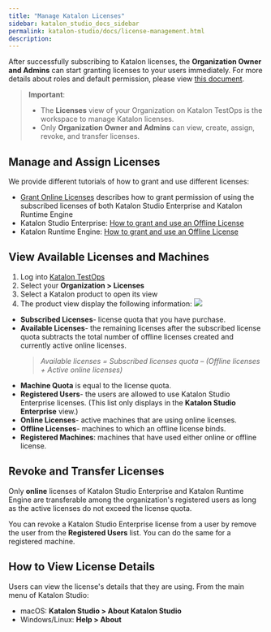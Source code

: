 ```yaml
---
title: "Manage Katalon Licenses"
sidebar: katalon_studio_docs_sidebar
permalink: katalon-studio/docs/license-management.html
description:
---
```


After successfully subscribing to Katalon licenses, the **Organization Owner and Admins** can start granting licenses to your users immediately. For more details about roles and default permission, please view [this document](hhttps://docs.katalon.com/katalon-analytics/docs/kt-user-role-permission.html).

> **Important**:
>
> * The **Licenses** view of your Organization on Katalon TestOps is the workspace to manage Katalon licenses.
> * Only **Organization Owner and Admins** can view, create, assign, revoke, and transfer licenses.

## Manage and Assign Licenses

We provide different tutorials of how to grant and use different licenses:

* [Grant Online Licenses](https://docs.katalon.com/katalon-studio/docs/use-online-license.html) describes how to grant permission of using the subscribed licenses of both Katalon Studio Enterprise and Katalon Runtime Engine
* Katalon Studio Enterprise: [How to grant and use an Offline License](https://docs.katalon.com/katalon-studio/docs/how-to-create-kse-offline-license.html)
* Katalon Runtime Engine: [How to grant and use an Offline License](https://docs.katalon.com/katalon-studio/docs/how-to-create-kse-offline-license.html)

## View Available Licenses and Machines

1. Log into [Katalon TestOps](https://analytics.katalon.com/home)
2. Select your **Organization > Licenses**
3. Select a Katalon product to open its view
4. The product view display the following information:
   <img src="https://github.com/katalon-studio/docs-images/raw/master/katalon-studio/docs/license-mgt/license.png" width="" height="">
   
* **Subscribed Licenses**- license quota that you have purchase.
* **Available Licenses**- the remaining licenses after the subscribed license quota subtracts the total number of offline licenses created and currently active online licenses.
  > *Available licenses = Subscribed licenses quota – (Offline licenses + Active online licenses)*
* **Machine Quota** is equal to the license quota.
* **Registered Users**- the users are allowed to use Katalon Studio Enterprise licenses. (This list only displays in the **Katalon Studio Enterprise** view.)
* **Online Licenses**- active machines that are using online licenses.
* **Offline Licenses**- machines to which an offline license binds.
* **Registered Machines**: machines that have used either online or offline license.

## Revoke and Transfer Licenses

Only **online** licenses of Katalon Studio Enterprise and Katalon Runtime Engine are transferable among the organization's registered users as long as the active licenses do not exceed the license quota.

You can revoke a Katalon Studio Enterprise license from a user by remove the user from the **Registered Users** list. You can do the same for a registered machine.

## How to View License Details

Users can view the license's details that they are using. From the main menu of Katalon Studio:

* macOS: **Katalon Studio > About Katalon Studio**
* Windows/Linux: **Help > About**
